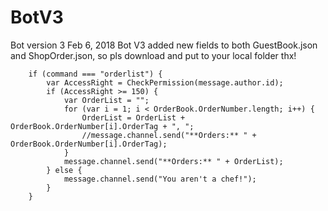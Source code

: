 # BotV3
Bot version 3 Feb 6, 2018
Bot V3 added new fields to both GuestBook.json and ShopOrder.json, so pls download and put to your local folder thx!
```
    if (command === "orderlist") {
        var AccessRight = CheckPermission(message.author.id);
        if (AccessRight >= 150) {
            var OrderList = "";
            for (var i = 1; i < OrderBook.OrderNumber.length; i++) {
                OrderList = OrderList + OrderBook.OrderNumber[i].OrderTag + ", ";
                //message.channel.send("**Orders:** " + OrderBook.OrderNumber[i].OrderTag);
            }
            message.channel.send("**Orders:** " + OrderList);
        } else {
            message.channel.send("You aren't a chef!");
        }
    }
```
